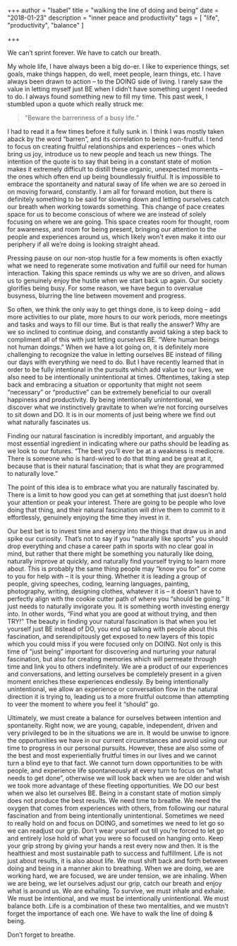+++
author = "Isabel"
title = "walking the line of doing and being"
date = "2018-01-23"
description = "inner peace and productivity"
tags = [
    "life",
    "productivity",
    "balance"
]

+++

We can’t sprint forever. We have to catch our breath.


My whole life, I have always been a big do-er. I like to experience things, set goals, make things happen, do well, meet people, learn things, etc. I have always been drawn to action – to the DOING side of living. I rarely saw the value in letting myself just BE when I didn’t have something urgent I needed to do. I always found something new to fill my time.
This past week, I stumbled upon a quote which really struck me:


>“Beware the barrenness of a busy life.”</br>

I had to read it a few times before it fully sunk in. I think I was mostly taken aback by the word “barren”, and its correlation to being non-fruitful. I tend to focus on creating fruitful relationships and experiences – ones which bring us joy, introduce us to new people and teach us new things. The intention of the quote is to say that being in a constant state of motion makes it extremely difficult to distill these organic, unexpected moments – the ones which often end up being boundlessly fruitful. It is impossible to embrace the spontaneity and natural sway of life when we are so zeroed in on moving forward, constantly.
I am all for forward motion, but there is definitely something to be said for slowing down and letting ourselves catch our breath when working towards something. This change of pace creates space for us to become conscious of where we are instead of solely focusing on where we are going. This space creates room for thought, room for awareness, and room for being present, bringing our attention to the people and experiences around us, which likely won’t even make it into our periphery if all we’re doing is looking straight ahead.
 
Pressing pause on our non-stop hustle for a few moments is often exactly what we need to regenerate some motivation and fulfill our need for human interaction. Taking this space reminds us why we are so driven, and allows us to genuinely enjoy the hustle when we start back up again.
Our society glorifies being busy. For some reason, we have begun to overvalue busyness, blurring the line between movement and progress.
 
So often, we think the only way to get things done, is to keep doing – add more activities to our plate, more hours to our work periods, more meetings and tasks and ways to fill our time. But is that really the answer? Why are we so inclined to continue doing, and constantly avoid taking a step back to compliment all of this with just letting ourselves BE.
“Were human beings not human doings.”
When we have a lot going on, it is definitely more challenging to recognize the value in letting ourselves BE instead of filling our days with everything we need to do. But I have recently learned that in order to be fully intentional in the pursuits which add value to our lives, we also need to be intentionally unintentional at times. Oftentimes, taking a step back and embracing a situation or opportunity that might not seem “necessary” or “productive” can be extremely beneficial to our overall happiness and productivity. By being intentionally unintentional, we discover what we instinctively gravitate to when we’re not forcing ourselves to sit down and DO. It is in our moments of just being where we find out what naturally fascinates us.

Finding our natural fascination is incredibly important, and arguably the most essential ingredient in indicating where our paths should be leading as we look to our futures.
“The best you’ll ever be at a weakness is mediocre. There is someone who is hard-wired to do that thing and be great at it, because that is their natural fascination; that is what they are programmed to naturally love.”

The point of this idea is to embrace what you are naturally fascinated by. There is a limit to how good you can get at something that just doesn’t hold your attention or peak your interest. There are going to be people who love doing that thing, and their natural fascination will drive them to commit to it effortlessly, genuinely enjoying the time they invest in it.

Our best bet is to invest time and energy into the things that draw us in and spike our curiosity. That’s not to say if you “naturally like sports” you should drop everything and chase a career path in sports with no clear goal in mind, but rather that there might be something you naturally like doing, naturally improve at quickly, and naturally find yourself trying to learn more about. This is probably the same thing people may “know you for” or come to you for help with – it is your thing. Whether it is leading a group of people, giving speeches, coding, learning languages, painting, photography, writing, designing clothes, whatever it is – it doesn’t have to perfectly align with the cookie cutter path of where you “should be going.” It just needs to naturally invigorate you. It is something worth investing energy into.  In other words,
“Find what you are good at without trying, and then TRY!”
The beauty in finding your natural fascination is that when you let yourself just BE instead of DO, you end up talking with people about this fascination, and serendipitously get exposed to new layers of this topic which you could miss if you were focused only on DOING.
Not only is this time of “just being” important for discovering and nurturing your natural fascination, but also for creating memories which will permeate through time and link you to others indefinitely. We are a product of our experiences and conversations, and letting ourselves be completely present in a given moment enriches these experiences endlessly. By being intentionally unintentional, we allow an experience or conversation flow in the natural direction it is trying to, leading us to a more fruitful outcome than attempting to veer the moment to where you feel it “should” go.

Ultimately, we must create a balance for ourselves between intention and spontaneity.
Right now, we are young, capable, independent, driven and very privileged to be in the situations we are in. It would be unwise to ignore the opportunities we have in our current circumstances and avoid using our time to progress in our personal pursuits. However, these are also some of the best and most experientially fruitful times in our lives and we cannot turn a blind eye to that fact. We cannot turn down opportunities to be with people, and experience life spontaneously at every turn to focus on “what needs to get done”, otherwise we will look back when we are older and wish we took more advantage of these fleeting opportunities.
We DO our best when we also let ourselves BE. Being in a constant state of motion simply does not produce the best results. We need time to breathe. We need the oxygen that comes from experiences with others, from following our natural fascination and from being intentionally unintentional.
Sometimes we need to really hold on and focus on DOING, and sometimes we need to let go so we can readjust our grip.
Don’t wear yourself out till you’re forced to let go and entirely lose hold of what you were so focused on hanging onto. Keep your grip strong by giving your hands a rest every now and then. It is the healthiest and most sustainable path to success and fulfillment.
Life is not just about results, it is also about life.
We must shift back and forth between doing and being in a manner akin to breathing. When we are doing, we are working hard, we are focused, we are under tension, we are inhaling. When we are being, we let ourselves adjust our grip, catch our breath and enjoy what is around us. We are exhaling.
To survive, we must inhale and exhale.
We must be intentional, and we must be intentionally unintentional.
We must balance both.
Life is a combination of these two mentalities, and we mustn’t forget the importance of each one.
We have to walk the line of doing & being.
 
Don’t forget to breathe.

